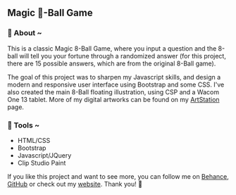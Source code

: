 
## Magic 🎱-Ball Game ##

### 🔮 About ~ ###
This is a classic Magic 8-Ball Game, where you input a question and the 8-ball will tell you your fortune through a randomized answer (for this project, there are 15 possible answers, which are from the original 8-Ball game).

The goal of this project was to sharpen my Javascript skills, and design a modern and responsive user interface using Bootstrap and some CSS. I've also created the main 8-Ball floating illustration, using CSP and a Wacom One 13 tablet.
More of my digital artworks can be found on my [ArtStation](https://www.artstation.com/ralucasuciuart) page.

### 🔮 Tools ~ ###
* HTML/CSS
* Bootstrap
* Javascript/JQuery
* Clip Studio Paint

If you like this project and want to see more, you can follow me on 
[Behance](https://www.behance.net/ralucasuciu), [GitHub](https://www.github.com/ralucasuciuart) or check out my [website](https://www.ralucasuciuart.com). Thank you! 🥳
